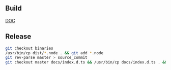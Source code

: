 ## Build
[DOC](INSTALL.md)

## Release
```bash
git checkout binaries
/usr/bin/cp dist/*.node . && git add *.node
git rev-parse master > source_commit
git checkout master docs/index.d.ts && /usr/bin/cp docs/index.d.ts . && git add index.d.ts
```
